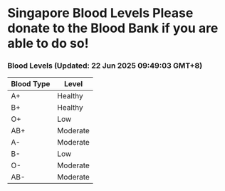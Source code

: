 Singapore Blood Levels
 Please donate to the Blood Bank if you are able to do so!
================================================================================================================================

### Blood Levels (Updated: 22 Jun 2025 09:49:03 GMT+8)
| Blood Type | Level     |
|------------|-----------|
| A+     | Healthy |
| B+     | Healthy |
| O+     | Low |
| AB+     | Moderate |
| A-     | Moderate |
| B-     | Low |
| O-     | Moderate |
| AB-     | Moderate |
